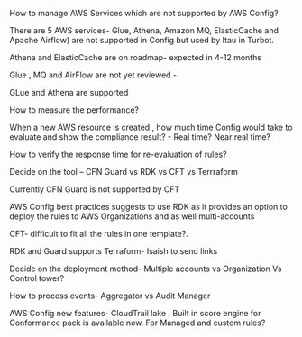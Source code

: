 How to manage AWS Services which are not supported by AWS Config? 

There are 5 AWS services- Glue, Athena, Amazon MQ, ElasticCache and Apache Airflow) are not supported in Config but used by Itau in Turbot. 

Athena and ElasticCache are on roadmap- expected in 4-12 months 

Glue , MQ and AirFlow are not yet reviewed -  

 GLue and Athena are supported 

How to measure the performance? 

When a new AWS resource is created , how much time Config would take to evaluate and show the compliance result? - Real time? Near real time? 

How to verify the response time for re-evaluation of rules? 

Decide on the tool – CFN Guard vs RDK vs CFT vs Terrraform 

Currently CFN Guard is not supported by CFT 

AWS Config best practices suggests to use RDK as it provides an option to deploy the rules to AWS Organizations and as well multi-accounts 

CFT- difficult to fit all the rules in one template?.  

RDK  and Guard supports Terraform- Isaish to send links 

Decide on the deployment method- Multiple accounts vs Organization Vs Control tower? 

How to process events- Aggregator  vs Audit Manager 

AWS Config new features- CloudTrail lake , Built in score engine for Conformance pack is available now. For Managed and custom rules? 
